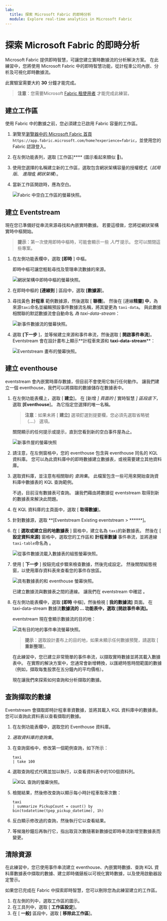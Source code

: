 ```yaml
---
lab:
  title: 探索 Microsoft Fabric 的即時分析
  module: Explore real-time analytics in Microsoft Fabric
---
```


# 探索 Microsoft Fabric 的即時分析

Microsoft Fabric 提供即時智慧，可讓您建立實時數據流的分析解決方案。 在此練習中，您將使用 Microsoft Fabric 中的即時智慧功能，從計程車公司內嵌、分析及可視化即時數據流。

此實驗室需要大約 **30** 分鐘才能完成。

> **注意**：您需要Microsoft [Fabric 租使用者](https://learn.microsoft.com/fabric/get-started/fabric-trial) 才能完成此練習。

## 建立工作區

使用 Fabric 中的數據之前，您必須建立已啟用 Fabric 容量的工作區。

1. 瀏覽至[瀏覽器中的 Microsoft Fabric 首頁](https://app.fabric.microsoft.com/home?experience=fabric)`https://app.fabric.microsoft.com/home?experience=fabric`，並使用您的 Fabric 認證登入。
1. 在左側功能表列，選取 [工作區]**** (圖示看起來類似 )。
1. 使用您選擇的名稱建立新的工作區，選取包含網狀架構容量的授權模式（*試用版*、 *進階*或 *網狀架構*）。
1. 當新工作區開啟時，應為空白。

    ![Fabric 中空白工作區的螢幕快照。](./images/new-workspace.png)

## 建立 Eventstream

現在您已準備好從串流來源尋找和內嵌實時數據。 若要這樣做，您將從網狀架構實時中樞開始。

> **提示**：第一次使用即時中樞時，可能會顯示一些 *入門* 提示。 您可以關閉這些專案。

1. 在左側功能表欄中，選取 **[即時** ] 中樞。

    即時中樞可讓您輕鬆尋找及管理串流數據的來源。

    ![網狀架構中即時中樞的螢幕快照。](./images/real-time-hub.png)

1. 在即時中樞的 **[連線到** ] 區段中，選取 **[數據源**]。
1. 尋找黃色 **計程車** 範例數據源，然後選取 [ **聯機**]。 然後在 [連線**精靈] 中**，為來源`taxi`命名並編輯預設事件數據流名稱，將其變更為 `taxi-data`。 與此數據相關聯的默認數據流會自動命名 *為 taxi-data-stream*：

    ![新事件數據流的螢幕快照。](./images/name-eventstream.png)

1. 選取 **[下一步** ]，並等候建立來源和事件串流，然後選取 [ **開啟事件串流**]。 Eventstream 會在設計畫布上顯示**計程車來源和 **taxi-data-stream****：

   ![Eventstream 畫布的螢幕快照。](./images/new-taxi-stream.png)

## 建立 eventhouse

eventstream 會內嵌實時庫存數據，但目前不會使用它執行任何動作。 讓我們建立一個 eventhouse，我們可以將擷取的數據儲存在數據表中。

1. 在左側功能表欄上，選取 [ **建立**]。 在 [新增 *] 頁面的 [* 實時智慧 *] 區段底下*，選取 **[Eventhouse**]。 為它指定您選擇的唯一名稱。

    >**注意**：如果未將 [ **建立]** 選項釘選到提要欄，您必須先選取省略號 （**...**） 選項。

    關閉顯示的任何提示或提示，直到您看到新的空白事件屋為止。

    ![新事件屋的螢幕快照](./images/create-eventhouse.png)

1. 請注意，在左側窗格中，您的 eventhouse 包含與 eventhouse 同名的 KQL 資料庫。 您可以為此資料庫中的即時數據建立數據表，或視需要建立其他資料庫。
1. 選取資料庫，並注意有相關聯的 *查詢集*。 此檔案包含一些可用來開始查詢資料庫中數據表的 KQL 查詢範例。

    不過，目前沒有數據表可查詢。 讓我們藉由將數據從 eventstream 取得到新的數據表來解決此問題。

1. 在 KQL 資料庫的主頁面中，選取 [ **取得數據**]。
1. 針對數據源，選取 **[Eventstream Existing eventstream > ******]。
1. 在 [ **選取或建立目的地數據表** ] 窗格中，建立名為 `taxi`的新數據表。 然後在 [ **設定資料來源]** 窗格中，選取您的工作區和 **計程車數據** 事件串流，並將連線 `taxi-table`命名為 。

   ![從事件數據流載入數據表的組態螢幕快照。](./images/configure-destination.png)

1. 使用 [ **下一步** ] 按鈕完成步驟來檢查數據，然後完成設定。 然後關閉組態視窗，以使用庫存資料表來查看您的事件存放區。

   ![具有數據表的和 eventhouse 螢幕快照。](./images/eventhouse-with-table.png)

    已建立數據流與數據表之間的連線。 讓我們在 eventstream 中確認 。

1. 在左側功能表欄中，選取 **[即時** 中樞]，然後檢視 [ **我的數據流]** 頁面。 在 taxi-data-stream 數據流**數據流的 **...** 功能表中，選取 [**開啟事件串流**]。**

    eventstream 現在會顯示數據流的目的地：

   ![具有目的地的事件串流螢幕快照。](./images/eventstream-destination.png)

    > **提示**：選取設計畫布上的目的地，如果未顯示任何數據預覽，請選取 [ **重新整理**]。

    在此練習中，您已建立非常簡單的事件串流，以擷取實時數據並將其載入數據表中。 在實際的解決方案中，您通常會新增轉換，以匯總時態時間範圍的數據（例如，擷取每隻股票在五分鐘內的平均價格）。

    現在讓我們來探索如何查詢和分析擷取的數據。

## 查詢擷取的數據

Eventstream 會擷取即時計程車車資數據，並將其載入 KQL 資料庫中的數據表。 您可以查詢此資料表以查看擷取的數據。

1. 在左側功能表欄中，選取您的 Eventhouse 資料庫。
1. *選取資料庫的查詢集*。
1. 在查詢窗格中，修改第一個範例查詢，如下所示：

    ```kql
    taxi
    | take 100
    ```

1. 選取查詢程式代碼並加以執行，以查看資料表中的100個資料列。

    ![KQL 查詢的螢幕快照。](./images/kql-stock-query.png)

1. 檢閱結果，然後修改查詢以顯示每小時計程車取車次數：

    ```kql
    taxi
    | summarize PickupCount = count() by bin(todatetime(tpep_pickup_datetime), 1h)
    ```

1. 反白顯示修改過的查詢，然後執行它以查看結果。
1. 等候幾秒鐘后再執行它，指出取貨次數隨著新數據從即時串流新增至數據表而變更。

## 清除資源

在此練習中，您已使用事件串流建立 eventhouse、內嵌實時數據、查詢 KQL 資料庫數據表中擷取的數據、建立即時儀錶板以可視化實時數據，以及使用啟動器設定警示。

如果您已完成在 Fabric 中探索即時智慧，您可以刪除您為此練習建立的工作區。

1. 在左側的列中，選取工作區的圖示。
2. 在工具列中，選取 [ **工作區設定**]。
3. 在 [ **一般]** 區段中，選取 [ **移除此工作區**]。
